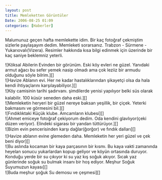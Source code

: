 ```yaml
---
layout: post
title: Memleketten Görüntüler
Date: 2006-08-25 01:09
categories: [Haberler]
---
```


Malumunuz geçen hafta memlekette idim. Bir kaç fotoğraf çekmiştim
sizlerle paylaşayım dedim. Memleketi sorarsanız. Trabzon - Sürmene -
Yukarıovalı(Vizera). Resimler hakkında kısa bilgi edinmek için üzerinde
bir kaç saniye beklemniz yeterli.

<div class="ResimKapsul">
![Köksal Abilerin Evinden bir görünüm. Eski köy evleri ne güzel.
Yanıdaki armut ağacı bu sefer yemek nasip olmadı ama çok leziiz bir
armudu olduğunu söyle bilrim.][]

</div>
<div class="ResimKapsul">
![Havize Ablanın evi. Her ne kadar hastalıklarından şikayetçi olsa da hala kendi ihtiyaçlarını karşılayabiliyor.][]

</div>
<div class="ResimKapsul">
![Köy camisinin tarihi şadırvanı. şimdilerde yenisi yapılıyor belki süs olarak kalabilir. 100 küsür seneden daha eski.][]

</div>
<div class="ResimKapsul">
![Memleketin heryeri bir güzel nereye baksan yeşillik, bir çiçek. Yeterki bakmasını ve görmesini bil.][]

</div>
<div class="ResimKapsul">
![Fındıklıktaki Küçük klube. Amcamların klubesi][]

</div>
<div class="ResimKapsul">
![Ahmet emiceye fotoğraf çekiyorum dedim. Oda kendini glavlıyor(çeki düzen veriyor). Elindeki sigarası bir yandan tüttürüyor.][]

</div>
<div class="ResimKapsul">
![Bizim evin pencerisinden karşı dağlar(ğorğor) ve fındık dalları][]

</div>
<div class="ResimKapsul">
![Havize ablanın evine glemeden daha. Memleketin her yeri güzel ve çek beni diyor][]

</div>
<div class="ResimKapsul">
![Bu aslında kocaman bir kaya parçasının bir kısmı. Bu kaya vakti
zamanında heyelan sonucu yukarlardan kopup geliyor ve köyün ortasında
duruyor. Konduğu yerde bir su çıkıyor ki su yaz kış soğuk akıyor. Sıcak
yaz günlerinde soğuk su bulmak insanı bir hoş ediyor. Meşhur Soğuk
Suyumuzun kayası][]

</div>
<div class="ResimKapsul">
![Buda meşhur şoğuk Su demosu ve çeşmesi][]

</div>
<div style="clear:left;">
</div>

  [Köksal Abilerin Evinden bir görünüm. Eski köy evleri ne güzel.
  Yanıdaki armut ağacı bu sefer yemek nasip olmadı ama çok leziiz bir
  armudu olduğunu söyle bilrim.]: /images/koy_01.jpg
  [Havize Ablanın evi. Her ne kadar hastalıklarından şikayetçi olsa da   hala kendi ihtiyaçlarını karşılayabiliyor.]: /images/koy_02.jpg
  [Köy camisinin tarihi şadırvanı. şimdilerde yenisi yapılıyor belki   süs olarak kalabilir. 100 küsür seneden daha eski.]: /images/koy_03.jpg
  [Memleketin heryeri bir güzel nereye baksan yeşillik, bir çiçek.   Yeterki bakmasını ve görmesini bil.]: /images/koy_04.jpg
  [Fındıklıktaki Küçük klube. Amcamların klubesi]: /images/koy_05.jpg
  [Ahmet emiceye fotoğraf çekiyorum dedim. Oda kendini glavlıyor(çeki   düzen veriyor). Elindeki sigarası bir yandan tüttürüyor.]: /images/koy_06.jpg
  [Bizim evin pencerisinden karşı dağlar(ğorğor) ve fındık dalları]: /images/koy_07.jpg
  [Havize ablanın evine glemeden daha. Memleketin her yeri güzel ve çek   beni diyor]: /images/koy_08.jpg
  [Bu aslında kocaman bir kaya parçasının bir kısmı. Bu kaya vakti
  zamanında heyelan sonucu yukarlardan kopup geliyor ve köyün ortasında
  duruyor. Konduğu yerde bir su çıkıyor ki su yaz kış soğuk akıyor.
  Sıcak yaz günlerinde soğuk su bulmak insanı bir hoş ediyor. Meşhur
  Soğuk Suyumuzun kayası]: /images/koy_09.jpg
  [Buda meşhur şoğuk Su demosu ve çeşmesi]: /images/koy_10.jpg

